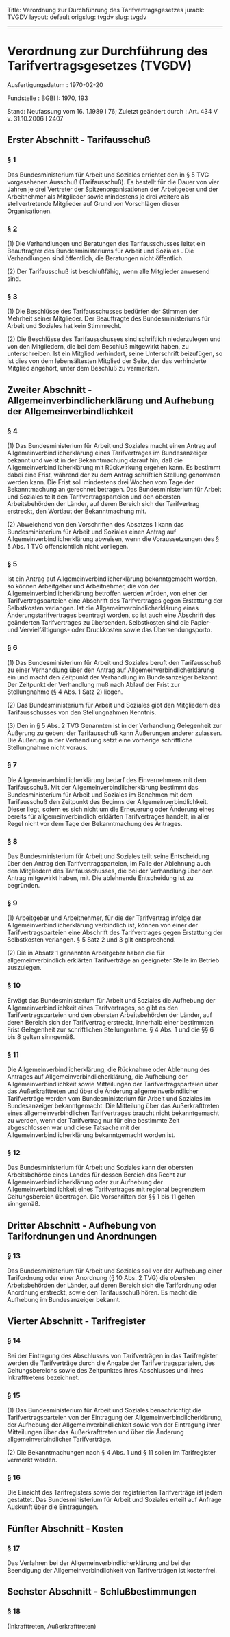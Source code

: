 Title: Verordnung zur Durchführung des Tarifvertragsgesetzes
jurabk: TVGDV
layout: default
origslug: tvgdv
slug: tvgdv

---

# Verordnung zur Durchführung des Tarifvertragsgesetzes (TVGDV)

Ausfertigungsdatum
:   1970-02-20

Fundstelle
:   BGBl I: 1970, 193

Stand: Neufassung vom 16. 1.1989 I 76;
Zuletzt geändert durch
:   Art. 434 V v. 31.10.2006 I 2407


## Erster Abschnitt - Tarifausschuß



### § 1

Das Bundesministerium für Arbeit und Soziales errichtet den in § 5 TVG
vorgesehenen Ausschuß (Tarifausschuß). Es bestellt für die Dauer von
vier Jahren je drei Vertreter der Spitzenorganisationen der
Arbeitgeber und der Arbeitnehmer als Mitglieder sowie mindestens je
drei weitere als stellvertretende Mitglieder auf Grund von Vorschlägen
dieser Organisationen.


### § 2

(1) Die Verhandlungen und Beratungen des Tarifausschusses leitet ein
Beauftragter des Bundesministeriums für Arbeit und Soziales . Die
Verhandlungen sind öffentlich, die Beratungen nicht öffentlich.

(2) Der Tarifausschuß ist beschlußfähig, wenn alle Mitglieder anwesend
sind.


### § 3

(1) Die Beschlüsse des Tarifausschusses bedürfen der Stimmen der
Mehrheit seiner Mitglieder. Der Beauftragte des Bundesministeriums für
Arbeit und Soziales hat kein Stimmrecht.

(2) Die Beschlüsse des Tarifausschusses sind schriftlich niederzulegen
und von den Mitgliedern, die bei dem Beschluß mitgewirkt haben, zu
unterschreiben. Ist ein Mitglied verhindert, seine Unterschrift
beizufügen, so ist dies von dem lebensältesten Mitglied der Seite, der
das verhinderte Mitglied angehört, unter dem Beschluß zu vermerken.


## Zweiter Abschnitt - Allgemeinverbindlicherklärung und Aufhebung der Allgemeinverbindlichkeit



### § 4

(1) Das Bundesministerium für Arbeit und Soziales macht einen Antrag
auf Allgemeinverbindlicherklärung eines Tarifvertrages im
Bundesanzeiger bekannt und weist in der Bekanntmachung darauf hin, daß
die Allgemeinverbindlicherklärung mit Rückwirkung ergehen kann. Es
bestimmt dabei eine Frist, während der zu dem Antrag schriftlich
Stellung genommen werden kann. Die Frist soll mindestens drei Wochen
vom Tage der Bekanntmachung an gerechnet betragen. Das
Bundesministerium für Arbeit und Soziales teilt den
Tarifvertragsparteien und den obersten Arbeitsbehörden der Länder, auf
deren Bereich sich der Tarifvertrag erstreckt, den Wortlaut der
Bekanntmachung mit.

(2) Abweichend von den Vorschriften des Absatzes 1 kann das
Bundesministerium für Arbeit und Soziales einen Antrag auf
Allgemeinverbindlicherklärung abweisen, wenn die Voraussetzungen des §
5 Abs. 1 TVG offensichtlich nicht vorliegen.


### § 5

Ist ein Antrag auf Allgemeinverbindlicherklärung bekanntgemacht
worden, so können Arbeitgeber und Arbeitnehmer, die von der
Allgemeinverbindlicherklärung betroffen werden würden, von einer der
Tarifvertragsparteien eine Abschrift des Tarifvertrages gegen
Erstattung der Selbstkosten verlangen. Ist die
Allgemeinverbindlicherklärung eines Änderungstarifvertrages beantragt
worden, so ist auch eine Abschrift des geänderten Tarifvertrages zu
übersenden. Selbstkosten sind die Papier- und Vervielfältigungs- oder
Druckkosten sowie das Übersendungsporto.


### § 6

(1) Das Bundesministerium für Arbeit und Soziales beruft den
Tarifausschuß zu einer Verhandlung über den Antrag auf
Allgemeinverbindlicherklärung ein und macht den Zeitpunkt der
Verhandlung im Bundesanzeiger bekannt. Der Zeitpunkt der Verhandlung
muß nach Ablauf der Frist zur Stellungnahme (§ 4 Abs. 1 Satz 2)
liegen.

(2) Das Bundesministerium für Arbeit und Soziales gibt den Mitgliedern
des Tarifausschusses von den Stellungnahmen Kenntnis.

(3) Den in § 5 Abs. 2 TVG Genannten ist in der Verhandlung Gelegenheit
zur Äußerung zu geben; der Tarifausschuß kann Äußerungen anderer
zulassen. Die Äußerung in der Verhandlung setzt eine vorherige
schriftliche Stellungnahme nicht voraus.


### § 7

Die Allgemeinverbindlicherklärung bedarf des Einvernehmens mit dem
Tarifausschuß. Mit der Allgemeinverbindlicherklärung bestimmt das
Bundesministerium für Arbeit und Soziales im Benehmen mit dem
Tarifausschuß den Zeitpunkt des Beginns der Allgemeinverbindlichkeit.
Dieser liegt, sofern es sich nicht um die Erneuerung oder Änderung
eines bereits für allgemeinverbindlich erklärten Tarifvertrages
handelt, in aller Regel nicht vor dem Tage der Bekanntmachung des
Antrages.


### § 8

Das Bundesministerium für Arbeit und Soziales teilt seine Entscheidung
über den Antrag den Tarifvertragsparteien, im Falle der Ablehnung auch
den Mitgliedern des Tarifausschusses, die bei der Verhandlung über den
Antrag mitgewirkt haben, mit. Die ablehnende Entscheidung ist zu
begründen.


### § 9

(1) Arbeitgeber und Arbeitnehmer, für die der Tarifvertrag infolge der
Allgemeinverbindlicherklärung verbindlich ist, können von einer der
Tarifvertragsparteien eine Abschrift des Tarifvertrages gegen
Erstattung der Selbstkosten verlangen. § 5 Satz 2 und 3 gilt
entsprechend.

(2) Die in Absatz 1 genannten Arbeitgeber haben die für
allgemeinverbindlich erklärten Tarifverträge an geeigneter Stelle im
Betrieb auszulegen.


### § 10

Erwägt das Bundesministerium für Arbeit und Soziales die Aufhebung der
Allgemeinverbindlichkeit eines Tarifvertrages, so gibt es den
Tarifvertragsparteien und den obersten Arbeitsbehörden der Länder, auf
deren Bereich sich der Tarifvertrag erstreckt, innerhalb einer
bestimmten Frist Gelegenheit zur schriftlichen Stellungnahme. § 4 Abs.
1 und die §§ 6 bis 8 gelten sinngemäß.


### § 11

Die Allgemeinverbindlicherklärung, die Rücknahme oder Ablehnung des
Antrages auf Allgemeinverbindlicherklärung, die Aufhebung der
Allgemeinverbindlichkeit sowie Mitteilungen der Tarifvertragsparteien
über das Außerkrafttreten und über die Änderung allgemeinverbindlicher
Tarifverträge werden vom Bundesministerium für Arbeit und Soziales im
Bundesanzeiger bekanntgemacht. Die Mitteilung über das
Außerkrafttreten eines allgemeinverbindlichen Tarifvertrages braucht
nicht bekanntgemacht zu werden, wenn der Tarifvertrag nur für eine
bestimmte Zeit abgeschlossen war und diese Tatsache mit der
Allgemeinverbindlicherklärung bekanntgemacht worden ist.


### § 12

Das Bundesministerium für Arbeit und Soziales kann der obersten
Arbeitsbehörde eines Landes für dessen Bereich das Recht zur
Allgemeinverbindlicherklärung oder zur Aufhebung der
Allgemeinverbindlichkeit eines Tarifvertrages mit regional begrenztem
Geltungsbereich übertragen. Die Vorschriften der §§ 1 bis 11 gelten
sinngemäß.


## Dritter Abschnitt - Aufhebung von Tarifordnungen und Anordnungen



### § 13

Das Bundesministerium für Arbeit und Soziales soll vor der Aufhebung
einer Tarifordnung oder einer Anordnung (§ 10 Abs. 2 TVG) die obersten
Arbeitsbehörden der Länder, auf deren Bereich sich die Tarifordnung
oder Anordnung erstreckt, sowie den Tarifausschuß hören. Es macht die
Aufhebung im Bundesanzeiger bekannt.


## Vierter Abschnitt - Tarifregister



### § 14

Bei der Eintragung des Abschlusses von Tarifverträgen in das
Tarifregister werden die Tarifverträge durch die Angabe der
Tarifvertragsparteien, des Geltungsbereichs sowie des Zeitpunktes
ihres Abschlusses und ihres Inkrafttretens bezeichnet.


### § 15

(1) Das Bundesministerium für Arbeit und Soziales benachrichtigt die
Tarifvertragsparteien von der Eintragung der
Allgemeinverbindlicherklärung, der Aufhebung der
Allgemeinverbindlichkeit sowie von der Eintragung ihrer Mitteilungen
über das Außerkrafttreten und über die Änderung allgemeinverbindlicher
Tarifverträge.

(2) Die Bekanntmachungen nach § 4 Abs. 1 und § 11 sollen im
Tarifregister vermerkt werden.


### § 16

Die Einsicht des Tarifregisters sowie der registrierten Tarifverträge
ist jedem gestattet. Das Bundesministerium für Arbeit und Soziales
erteilt auf Anfrage Auskunft über die Eintragungen.


## Fünfter Abschnitt - Kosten



### § 17

Das Verfahren bei der Allgemeinverbindlicherklärung und bei der
Beendigung der Allgemeinverbindlichkeit von Tarifverträgen ist
kostenfrei.


## Sechster Abschnitt - Schlußbestimmungen



### § 18

(Inkrafttreten, Außerkrafttreten)

